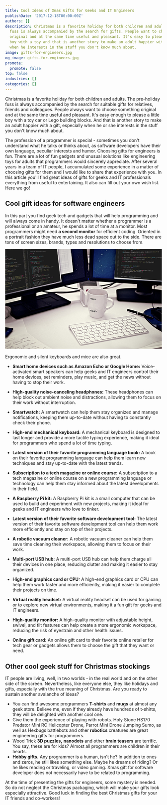 ```yaml
---
title: Cool Ideas of Xmas Gifts for Geeks and IT Engineers
publishDate: '2017-12-18T00:00:00Z'
authors: []
description: Christmas is a favorite holiday for both children and adults. The pre-holiday
  fuss is always accompanied by the search for gifts. People want to choose something
  original and at the same time useful and pleasant. It's easy to please a little
  boy with a toy and that is another story to make an adult happier with a gift, especially
  when he interests in the stuff you don't know much about.
image: gifts-for-engineers.jpg
og_image: gifts-for-engineers.jpg
promote:
  promote: false
top: false
industries: []
categories: []
---
```


Christmas is a favorite holiday for both children and adults. The pre-holiday fuss is always accompanied by the search for suitable gifts for relatives, friends and colleagues. People always want to choose something original and at the same time useful and pleasant. It's easy enough to please a little boy with a toy car or Lego building blocks. And that is another story to make an adult happier with a gift, especially when he or she interests in the stuff you don't know much about.

The profession of a programmer is special - sometimes you don't understand what he talks or thinks about, as software developers have their own language, peculiar interests and humor. Choosing gifts for engineers is fun. There are a lot of fun gadgets and unusual solutions like engineering toys for adults that programmers would sincerely appreciate. After several years in a team of IT people, I accumulated some experience in a matter of choosing gifts for them and I would like to share that experience with you. In this article you'll find great ideas of gifts for geeks and IT professionals everything from useful to entertaining. It also can fill out your own wish list. Here we go!

## Cool gift ideas for software engineers

In this part you find geek tech and gadgets that will help programming and will always come in handy. It doesn't matter whether a programmer is a professional or an amateur, he spends a lot of time at a monitor. Most programmers might need **a second monitor** for efficient coding. Oriented in a portrait fashion they have much less dead space out to the side. There are tons of screen sizes, brands, types and resolutions to choose from.

![Gifts for geeks](gifts-for-geeks.jpg)

Ergonomic and silent keyboards and mice are also great.

* __Smart home devices such as Amazon Echo or Google Home:__ Voice-activated smart speakers can help geeks and IT engineers control their home devices, set reminders, play music, and get the news without having to stop their work.

* __High-quality noise-canceling headphones:__ These headphones can help block out ambient noise and distractions, allowing them to focus on their work without interruption.

* __Smartwatch:__ A smartwatch can help them stay organized and manage notifications, keeping them up-to-date without having to constantly check their phone.

* __High-end mechanical keyboard:__ A mechanical keyboard is designed to last longer and provide a more tactile typing experience, making it ideal for programmers who spend a lot of time typing.

* __Latest version of their favorite programming language book:__ A book on their favorite programming language can help them learn new techniques and stay up-to-date with the latest trends.

* __Subscription to a tech magazine or online course:__ A subscription to a tech magazine or online course on a new programming language or technology can help them stay informed about the latest developments in their field.

* __A Raspberry Pi kit:__ A Raspberry Pi kit is a small computer that can be used to build and experiment with new projects, making it ideal for geeks and IT engineers who love to tinker.

* __Latest version of their favorite software development tool:__ The latest version of their favorite software development tool can help them work more efficiently and stay on top of their projects.

* __A robotic vacuum cleaner:__ A robotic vacuum cleaner can help them save time cleaning their workspace, allowing them to focus on their work.

* __Multi-port USB hub:__ A multi-port USB hub can help them charge all their devices in one place, reducing clutter and making it easier to stay organized.

* __High-end graphics card or CPU:__ A high-end graphics card or CPU can help them work faster and more efficiently, making it easier to complete their projects on time.

* __Virtual reality headset:__ A virtual reality headset can be used for gaming or to explore new virtual environments, making it a fun gift for geeks and IT engineers.

* __High-quality monitor:__ A high-quality monitor with adjustable height, swivel, and tilt features can help create a more ergonomic workspace, reducing the risk of eyestrain and other health issues.

* __Online gift card:__ An online gift card to their favorite online retailer for tech gear or gadgets allows them to choose the gift that they want or need.

## Other cool geek stuff for Christmas stockings

IT people are living, well, in two worlds - in the real world and on the other side of the screen. Nevertheless, like everyone else, they like holidays and gifts, especially with the true meaning of Christmas. Are you ready to sustain another avalanche of ideas?

* You can find awesome programmers **T-shirts** and **mugs** at almost any geek store. Believe me, even if they already have hundreds of t-shirts, they will be delighted with another cool one.
* Give them the experience of playing with robots. Holy Stone HS170 Predator Mini RC Helicopter Drone, Parrot Mini Drone Jumping Sumo, as well as Hexbugs battlebots and other **robotics** creatures are great engineering gifts for programmers.
* Wood Trick **3D puzzles,** **nanodots** and other **brain teasers** are terrific. You say, these are for kids? Almost all programmers are children in their hearts.
* **Hobby gifts.** Any programmer is a human, isn't he? In addition to ones and zeros, he still likes something else. Maybe he dreams of riding? Or he likes reading or traveling, or video gaming. Xmas gift for software developer does not necessarily have to be related to programming.

At the time of presenting the gifts for engineers, some mystery is needed. So do not neglect the Christmas packaging, which will make your gifts look especially attractive. Good luck in finding the best Christmas gifts for your IT friends and co-workers!
